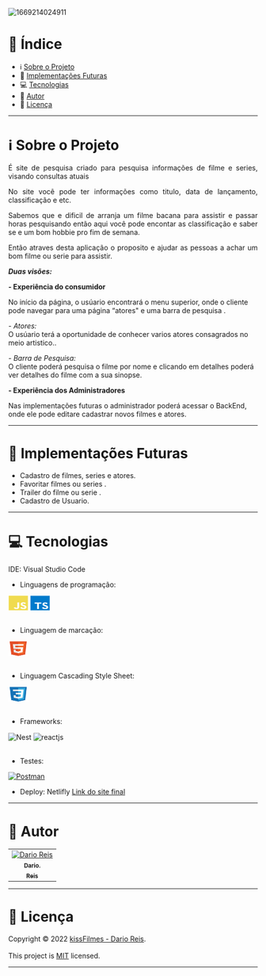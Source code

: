 ![1669214024911](https://user-images.githubusercontent.com/85812823/203573188-baabd56c-6785-4726-9d30-29300a0a0c92.png)


# :pushpin: Índice

- ℹ [Sobre o Projeto](#sobreoprojeto)
- 🚀 [Implementações Futuras](#implementacoesfuturas)
- 💻 [Tecnologias](#Tecnologias)
- 👤 [Autor](#Autor)
- 📜 [Licença](#Licença)

---

# ℹ  Sobre o Projeto
<p align="justify"> 
É site de pesquisa criado para pesquisa informações de filme e series, visando consultas atuais</p>
<p align="justify"> 
No site você pode ter informações como titulo, data de lançamento, classificação e etc.</p>
<p align="justify"> 
Sabemos que e dificil de arranja um filme bacana para assistir e passar horas pesquisando então aqui você pode encontar as classificação e saber se e um bom hobbie pro fim de semana.</p>
<p align="justify"> 
Então atraves desta aplicação o proposito e ajudar as pessoas a achar um bom filme ou serie para assistir.
</p>

***Duas visões:***

**- Experiência do consumidor**

No início da página, o usúario encontrará o menu superior, onde o cliente pode navegar para uma página “atores" e uma barra de pesquisa .

*- Atores:*<br>
O usúario terá a oportunidade de conhecer varios atores consagrados no meio artistico..

*- Barra de Pesquisa:* <br>
O cliente poderá pesquisa o filme por nome e clicando em detalhes poderá ver detalhes do filme com a sua sinopse.

**- Experiência dos Administradores**

Nas implementações futuras o administrador poderá acessar o BackEnd, onde ele pode editare  cadastrar novos filmes e atores.


---
# 🚀 Implementações Futuras

- Cadastro de filmes, series e atores.
- Favoritar filmes ou series .
- Trailer do filme ou serie .
- Cadastro de Usuario.

---
# 💻 Tecnologias

IDE: Visual Studio Code

- Linguagens de programação:
<div style="display: inline_block">
  <img align="center" alt="Js" height="30" width="40" src="https://raw.githubusercontent.com/devicons/devicon/master/icons/javascript/javascript-plain.svg">
  <img align="center" alt="Ts" height="30" width="40" src="https://raw.githubusercontent.com/devicons/devicon/master/icons/typescript/typescript-plain.svg">
</div><br>

- Linguagem de marcação:
<div style="display: inline_block">
 <img align="center" alt="HTML" height="30" width="40" src="https://raw.githubusercontent.com/devicons/devicon/master/icons/html5/html5-original.svg">
</div><br>

- Linguagem Cascading Style Sheet:
<div style="display: inline_block">
  <img align="center" alt="CSS" height="30" width="40" src="https://raw.githubusercontent.com/devicons/devicon/master/icons/css3/css3-original.svg">
</div><br>

- Frameworks:
<div style="display: inline_block">
  <img align="center" alt="Nest" height="30" width="40" src="https://cdn.jsdelivr.net/gh/devicons/devicon/icons/nestjs/nestjs-plain.svg">
 <img align="center" alt="reactjs" height="30" width="40" src="https://cdn.jsdelivr.net/gh/devicons/devicon/icons/react/react-original-wordmark.svg">
</div><br>

- Testes:

[![Postman](https://img.shields.io/badge/Postman-FF6C37?style=for-the-badge&logo=Postman&logoColor=ffffff)](#)<br>



- Deploy: Netlifly [Link do site final](https://darioreisjrkissfilmes.netlify.app/)

---

# 👤 Autor

<table>
	<tr>
		<td align="center">
			<a href="https://github.com/darioreisjr">
				<img
					width="100px"
					height="auto"
					src="https://avatars.githubusercontent.com/u/85812823?v=4"
					alt="Dario Reis"
				/>
				<br />
				<sub>
					<b>Dario.<br>Reis</b>
				</sub>
			</a>
		</td>
	</tr>
</table>

---


# 📜 Licença

Copyright :copyright: 2022 [kissFilmes - Dario Reis](https://github.com/darioreisjr/kissfilmes).
<br/>
<br/>
This project is [MIT](https://github.com/darioreisjr/kissfilmes/blob/main/LICENSE) licensed.

---



